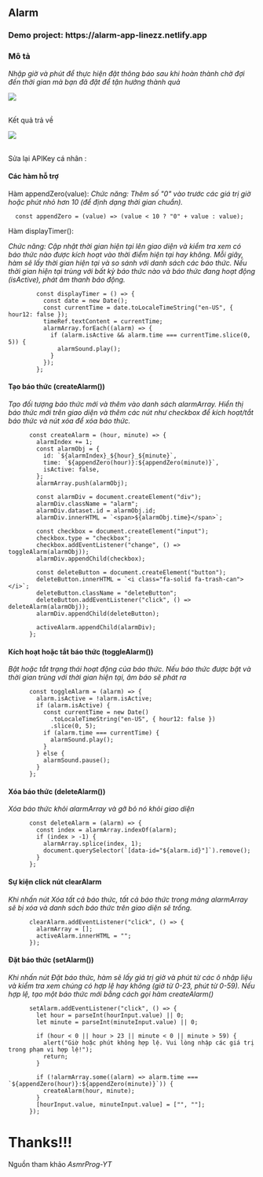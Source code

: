 <h2>Alarm</h2>
        <h3>Demo project: https://alarm-app-linezz.netlify.app</h3>
        <h3>Mô tả</h3>
        <p><i>Nhập giờ và phút để thực hiện đặt thông báo sau khi hoàn thành chờ đợi đến thời gian mà bạn đã đặt để tận hưởng thành quả</i></p>
        <img src= "https://github.com/user-attachments/assets/a4951d85-f3eb-44c4-9562-d945e15e7e9e"/> 
        <br>
        <br>    
        <p>Kết quả trả về </p>
        <img src="https://github.com/user-attachments/assets/7dc33c4a-4585-4443-a3fb-20e0ea910a95"/>
        <br>
        <br>
        <p>Sửa lại APIKey cá nhân :</p>

 <h4>Các hàm hỗ trợ</h4>
 <p>Hàm appendZero(value): <i>Chức năng: Thêm số "0" vào trước các giá trị giờ hoặc phút nhỏ hơn 10 (để định dạng thời gian chuẩn).</i></p>

      const appendZero = (value) => (value < 10 ? "0" + value : value);

<p>Hàm displayTimer():</p>
<i>Chức năng: Cập nhật thời gian hiện tại lên giao diện và kiểm tra xem có báo thức nào được kích hoạt vào thời điểm hiện tại hay không.</i>
<i>Mỗi giây, hàm sẽ lấy thời gian hiện tại và so sánh với danh sách các báo thức.</i>
<i>Nếu thời gian hiện tại trùng với bất kỳ báo thức nào và báo thức đang hoạt động (isActive), phát âm thanh báo động.</i>

            const displayTimer = () => {
              const date = new Date();
              const currentTime = date.toLocaleTimeString("en-US", { hour12: false });
              timeRef.textContent = currentTime;
              alarmArray.forEach((alarm) => {
                if (alarm.isActive && alarm.time === currentTime.slice(0, 5)) {
                  alarmSound.play();
                }
              });
            };



<h4>Tạo báo thức (createAlarm())</h4>
<i>Tạo đối tượng báo thức mới và thêm vào danh sách alarmArray.</i>
<i>Hiển thị báo thức mới trên giao diện và thêm các nút như checkbox để kích hoạt/tắt báo thức và nút xóa để xóa báo thức.</i>

          const createAlarm = (hour, minute) => {
            alarmIndex += 1;
            const alarmObj = {
              id: `${alarmIndex}_${hour}_${minute}`,
              time: `${appendZero(hour)}:${appendZero(minute)}`,
              isActive: false,
            };
            alarmArray.push(alarmObj);

            const alarmDiv = document.createElement("div");
            alarmDiv.className = "alarm";
            alarmDiv.dataset.id = alarmObj.id;
            alarmDiv.innerHTML = `<span>${alarmObj.time}</span>`;

            const checkbox = document.createElement("input");
            checkbox.type = "checkbox";
            checkbox.addEventListener("change", () => toggleAlarm(alarmObj));
            alarmDiv.appendChild(checkbox);

            const deleteButton = document.createElement("button");
            deleteButton.innerHTML = `<i class="fa-solid fa-trash-can"></i>`;
            deleteButton.className = "deleteButton";
            deleteButton.addEventListener("click", () => deleteAlarm(alarmObj));
            alarmDiv.appendChild(deleteButton);

            activeAlarm.appendChild(alarmDiv);
          };

<h4>Kích hoạt hoặc tắt báo thức (toggleAlarm())</h4>
<i>Bật hoặc tắt trạng thái hoạt động của báo thức.</i>
<i>Nếu báo thức được bật và thời gian trùng với thời gian hiện tại, âm báo sẽ phát ra</i>

          const toggleAlarm = (alarm) => {
            alarm.isActive = !alarm.isActive;
            if (alarm.isActive) {
              const currentTime = new Date()
                .toLocaleTimeString("en-US", { hour12: false })
                .slice(0, 5);
              if (alarm.time === currentTime) {
                alarmSound.play();
              }
            } else {
              alarmSound.pause();
            }
          };


<h4>Xóa báo thức (deleteAlarm())</h4>
<i>Xóa báo thức khỏi alarmArray và gỡ bỏ nó khỏi giao diện</i>

          const deleteAlarm = (alarm) => {
            const index = alarmArray.indexOf(alarm);
            if (index > -1) {
              alarmArray.splice(index, 1);
              document.querySelector(`[data-id="${alarm.id}"]`).remove();
            }
          };


<h4>Sự kiện click nút clearAlarm</h4>
<i>Khi nhấn nút Xóa tất cả báo thức, tất cả báo thức trong mảng alarmArray sẽ bị xóa và danh sách báo thức trên giao diện sẽ trống.</i>


          clearAlarm.addEventListener("click", () => {
            alarmArray = [];
            activeAlarm.innerHTML = "";
          });


<h4>Đặt báo thức (setAlarm())</h4>
<i>Khi nhấn nút Đặt báo thức, hàm sẽ lấy giá trị giờ và phút từ các ô nhập liệu và kiểm tra xem chúng có hợp lệ hay không (giờ từ 0-23, phút từ 0-59).</i>
<i>Nếu hợp lệ, tạo một báo thức mới bằng cách gọi hàm createAlarm()</i>


          setAlarm.addEventListener("click", () => {
            let hour = parseInt(hourInput.value) || 0;
            let minute = parseInt(minuteInput.value) || 0;

            if (hour < 0 || hour > 23 || minute < 0 || minute > 59) {
              alert("Giờ hoặc phút không hợp lệ. Vui lòng nhập các giá trị trong phạm vi hợp lệ!");
              return;
            }

            if (!alarmArray.some((alarm) => alarm.time === `${appendZero(hour)}:${appendZero(minute)}`)) {
              createAlarm(hour, minute);
            }
            [hourInput.value, minuteInput.value] = ["", ""];
          });

<h1>Thanks!!!</h1>
<p>Nguồn tham khảo <i>AsmrProg-YT</i></p>

